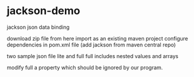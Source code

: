 # jackson-demo
jackson json data binding

download zip file from here
import as an existing maven project
configure dependencies in pom.xml file (add jackson from maven central repo)

two sample json file lite and full
full includes nested values and arrays

modify full a property which should be ignored by our program.
